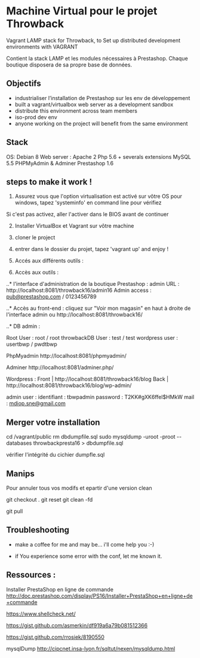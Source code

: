 Machine Virtual pour le projet Throwback
========================================

Vagrant LAMP stack for Throwback, to Set up distributed development environments with VAGRANT

Contient la stack LAMP et les modules nécessaires à Prestashop. Chaque boutique disposera de sa propre base de données.

Objectifs
-----

- industrialiser l’installation de Prestashop sur les env de développement
- built a vagrant/virtualbox web server as a development sandbox
- distribute this environment across team members
- iso-prod dev env
- anyone working on the project will benefit from the same environment


Stack
-----
OS: Debian 8
Web server : Apache 2
Php 5.6 + severals extensions
MySQL 5.5
PHPMyAdmin & Adminer
Prestashop 1.6


steps to make it work !
----------------------

1. Assurez vous que l'option virtualisation est activé sur vôtre OS
pour windows, tapez 'systeminfo' en command line pour vérifiez

Si c'est pas activez, aller l'activer dans le BIOS avant de continuer

2. Installer  VirtualBox et Vagrant sur vôtre machine

3. cloner le project

4. entrer dans le dossier du projet, tapez 'vagrant up' and enjoy !

5. Accés aux différents outils :

6. Accès aux outils :

..* l'interface d'administration de la boutique Prestashop :
admin URL : http://localhost:8081/throwback16/admin16
Admin access : pub@prestashop.com / 0123456789

..* Accès au front-end :
cliquez sur "Voir mon magasin" en haut à droite de l'interface admin
ou http://localhost:8081/throwback16/

..* DB admin :

Root User : root / root
throwbackDB User : test / test
wordpress user : usertbwp / pwdtbwp

PhpMyadmin
 http://localhost:8081/phpmyadmin/

Adminer
http://localhost:8081/adminer.php/

Wordpress : 
Front | http://localhost:8081/throwback16/blog
Back | http://localhost:8081/throwback16/blog/wp-admin/

admin user : 
identifiant : tbwpadmin
password : T2KK#gXK6ffel$HMkW
mail : mdiop.sne@gmail.com


Merger votre installation
--------

cd /vagrant/public
rm dbdumpfile.sql
sudo mysqldump -uroot -proot --databases throwbackpresta16 > dbdumpfile.sql

vérifier l'intégrité du cichier dumpfle.sql

Manips 
---------


Pour annuler tous vos modifs et epartir d'une version clean

git checkout .
git reset
git clean -fd

git pull 

Troubleshooting
----------------

- make a coffee for me and may be... i'll come help you :-)

- if You experience some error with the conf, let me known it.

Ressources :
----------------

Installer PrestaShop en ligne de commande
http://doc.prestashop.com/display/PS16/Installer+PrestaShop+en+ligne+de+commande

https://www.shellcheck.net/

https://gist.github.com/asmerkin/df919a6a79b081512366

https://gist.github.com/rrosiek/8190550

mysqlDump
http://cipcnet.insa-lyon.fr/sqltut/nexen/mysqldump.html




